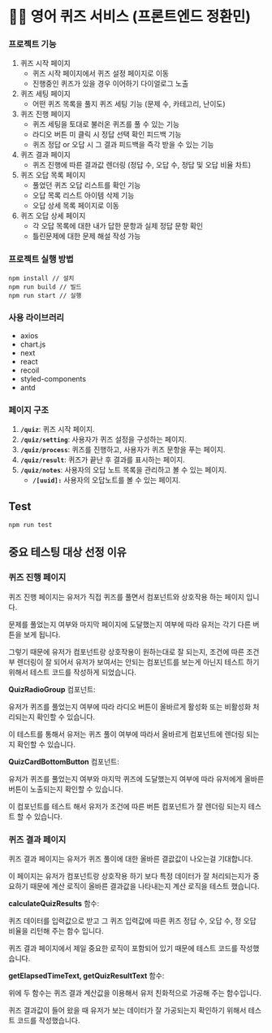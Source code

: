 # 🙆‍♀️ 영어 퀴즈 서비스 (프론트엔드 정환민)

### 프로젝트 기능

1. 퀴즈 시작 페이지
   - 퀴즈 시작 페이지에서 퀴즈 설정 페이지로 이동
   - 진행중인 퀴즈가 있을 경우 이어하기 다이얼로그 노출
2. 퀴즈 세팅 페이지
   - 어떤 퀴즈 목록을 풀지 퀴즈 세팅 기능 (문제 수, 카테고리, 난이도)
3. 퀴즈 진행 페이지
   - 퀴즈 세팅을 토대로 불러온 퀴즈를 풀 수 있는 기능
   - 라디오 버튼 미 클릭 시 정답 선택 확인 피드백 기능
   - 퀴즈 정답 or 오답 시 그 결과 피드백을 즉각 받을 수 있는 기능
4. 퀴즈 결과 페이지
   - 퀴즈 진행에 따른 결과값 렌더링 (정답 수, 오답 수, 정답 및 오답 비율 차트)
5. 퀴즈 오답 목록 페이지
   - 풀었던 퀴즈 오답 리스트를 확인 기능
   - 오답 목록 리스트 아이템 삭제 기능
   - 오답 상세 목록 페이지로 이동
6. 퀴즈 오답 상세 페이지
   - 각 오답 목록에 대한 내가 답한 문항과 실제 정답 문항 확인
   - 틀린문제에 대한 문제 해설 작성 가능

### 프로젝트 실행 방법

```
npm install // 설치
npm run build // 빌드
npm run start // 실행
```

### 사용 라이브러리

- axios
- chart.js
- next
- react
- recoil
- styled-components
- antd

### 페이지 구조

1. **`/quiz`**: 퀴즈 시작 페이지.
2. **`/quiz/setting`**: 사용자가 퀴즈 설정을 구성하는 페이지.
3. **`/quiz/process`**: 퀴즈를 진행하고, 사용자가 퀴즈 문항을 푸는 페이지.
4. **`/quiz/result`**: 퀴즈가 끝난 후 결과를 표시하는 페이지.
5. **`/quiz/notes`**: 사용자의 오답 노트 목록을 관리하고 볼 수 있는 페이지.
   - **`/[uuid]:`** 사용자의 오답노트를 볼 수 있는 페이지.

## Test

```ts
npm run test
```

## 중요 테스팅 대상 선정 이유

### 퀴즈 진행 페이지

퀴즈 진행 페이지는 유저가 직접 퀴즈를 풀면서 컴포넌트와 상호작용 하는 페이지 입니다.

문제를 풀었는지 여부와 마지막 페이지에 도달했는지 여부에 따라 유저는 각기 다른 버튼을 보게 됩니다.

그렇기 때문에 유저가 컴포넌트랑 상호작용이 원하는대로 잘 되는지, 조건에 따른 조건부 렌더링이 잘 되어서 유저가 보여서는 안되는 컴포넌트를 보는게 아닌지 테스트 하기 위해서 테스트 코드를 작성하게 되었습니다.

**QuizRadioGroup** 컴포넌트:

유저가 퀴즈를 풀었는지 여부에 따라 라디오 버튼이 올바르게 활성화 또는 비활성화 처리되는지 확인할 수 있습니다.

이 테스트를 통해서 유저는 퀴즈 풀이 여부에 따라서 올바르게 컴포넌트에 렌더링 되는지 확인할 수 있습니다.

**QuizCardBottomButton** 컴포넌트:

유저가 퀴즈를 풀었는지 여부와 마지막 퀴즈에 도달했는지 여부에 따라 유저에게 올바른 버튼이 노출되는지 확인할 수 있습니다.

이 컴포넌트를 테스트 해서 유저가 조건에 따른 버튼 컴포넌트가 잘 렌더링 되는지 테스트 할 수 있습니다.

### 퀴즈 결과 페이지

퀴즈 결과 페이지는 유저가 퀴즈 풀이에 대한 올바른 결괎값이 나오는걸 기대합니다.

이 페이지는 유저가 컴포넌트랑 상호작용 하기 보다 특정 데이터가 잘 처리되는지가 중요하기 때문에 계산 로직이 올바른 결과값을 나타내는지 계산 로직을 테스트 했습니다.

**calculateQuizResults** 함수:

퀴즈 데이터를 입력값으로 받고 그 퀴즈 입력값에 따른 퀴즈 정답 수, 오답 수, 정 오답 비율을 리턴해 주는 함수 입니다.

퀴즈 결과 페이지에서 제일 중요한 로직이 포함되어 있기 때문에 테스트 코드를 작성했습니다.

**getElapsedTimeText, getQuizResultText** 함수:

위에 두 함수는 퀴즈 결과 계산값을 이용해서 유저 친화적으로 가공해 주는 함수입니다.

퀴즈 결과값이 들어 왔을 때 유저가 보는 데이터가 잘 가공되는지 확인하기 위해서 테스트 코드를 작성했습니다.
